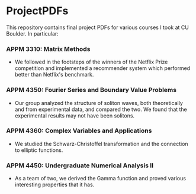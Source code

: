 # ProjectPDFs

This repository contains final project PDFs for various courses I took at CU Boulder. In particular:
  
### APPM 3310: Matrix Methods  
- We followed in the footsteps of the winners of the Netflix Prize competition and implemented a recommender system which performed better than Netflix's benchmark.  
  
### APPM 4350: Fourier Series and Boundary Value Problems  
- Our group analyzed the structure of soliton waves, both theoretically and from experimental data, and compared the two. We found that the experimental results may not have been solitons.  
  
### APPM 4360: Complex Variables and Applications
- We studied the Schwarz-Christoffel transformation and the connection to elliptic functions.  

### APPM 4450: Undergraduate Numerical Analysis II
- As a team of two, we derived the Gamma function and proved various interesting properties that it has.  
